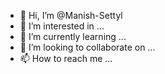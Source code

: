 - 👋 Hi, I’m @Manish-Settyl
- 👀 I’m interested in ...
- 🌱 I’m currently learning ...
- 💞️ I’m looking to collaborate on ...
- 📫 How to reach me ...

<!---
Manish-Settyl/Manish-Settyl is a ✨ special ✨ repository because its `README.md` (this file) appears on your GitHub profile.
You can click the Preview link to take a look at your changes.
--->
